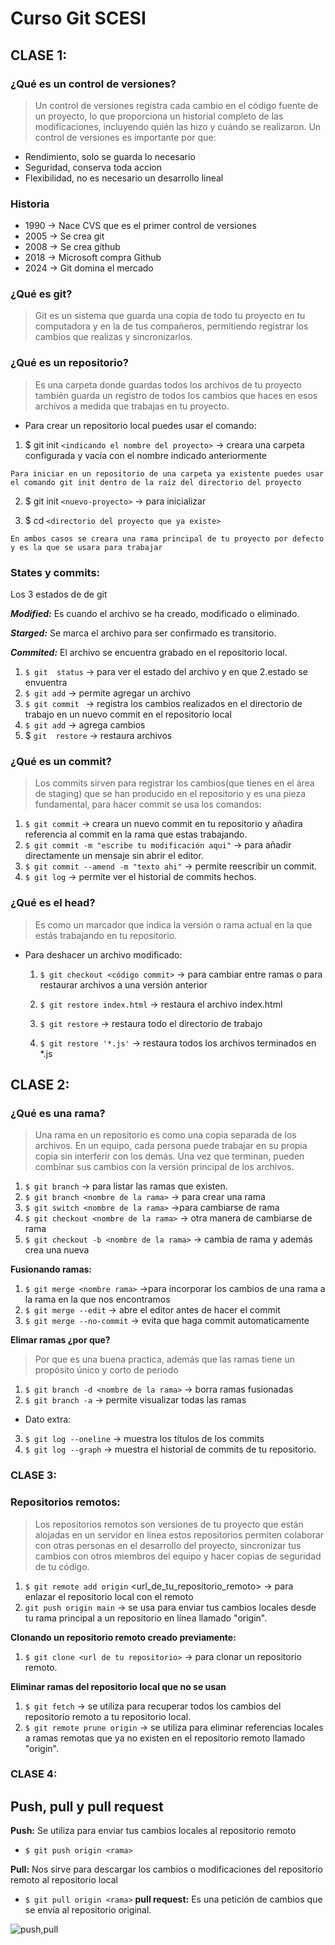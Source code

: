 # Curso Git SCESI

## CLASE 1:

### ¿Qué es un control de versiones?

>Un control de versiones registra cada cambio en el código fuente de un proyecto, lo que proporciona un historial completo de las modificaciones, incluyendo quién las hizo y cuándo se realizaron.
Un control de versiones es importante por que:

* Rendimiento, solo se guarda lo necesario
* Seguridad, conserva toda accion 
* Flexibilidad, no es necesario un desarrollo lineal

### Historia

* 1990 -> Nace CVS que es el primer control de versiones
* 2005 -> Se crea git
* 2008 -> Se crea github
* 2018 -> Microsoft compra Github
* 2024 -> Git domina el mercado

### ¿Qué es git?

>Git es un sistema que guarda una copia de todo tu proyecto en tu computadora y en la de tus compañeros, permitiendo registrar los cambios que realizas y sincronizarlos.

### ¿Qué es un repositorio?
>Es una carpeta donde guardas todos los archivos de tu proyecto  también guarda un registro de todos los cambios que haces en esos archivos a medida que trabajas en tu proyecto. 

* Para crear un repositorio local puedes usar el comando:

1. $ git init `<indicando el nombre del proyecto>` -> creara una carpeta configurada y vacía con el nombre indicado anteriormente

~~~
Para iniciar en un repositorio de una carpeta ya existente puedes usar el comando git init dentro de la raíz del directorio del proyecto
~~~
2. $ git init `<nuevo-proyecto>` -> para inicializar

3. $ cd `<directorio del proyecto que ya existe>`
~~~
En ambos casos se creara una rama principal de tu proyecto por defecto y es la que se usara para trabajar
~~~
### States y commits:
Los 3 estados de de git 

***Modified:*** Es cuando el archivo se ha creado, modificado o eliminado.

***Starged:*** Se marca el archivo para ser confirmado es transitorio.

***Commited:*** El archivo se encuentra grabado en el repositorio local.
1. `$ git  status` -> para ver el estado del archivo y en que 2.estado se envuentra
2. `$ git add` -> permite agregar un archivo
3. `$ git commit ` -> registra los cambios realizados en el directorio de trabajo en un nuevo commit en el repositorio local
4.  `$ git add` -> agrega cambios
5. $ `git  restore` -> restaura archivos

### ¿Qué es un commit?
>Los commits sirven para registrar los cambios(que tienes en el área de staging) que se han producido en el repositorio y es una pieza fundamental, para hacer commit se usa los comandos:

1. `$ git commit` -> creara un nuevo commit en tu repositorio y añadira referencia al commit en la rama que estas trabajando.
2. `$ git commit -m "escribe tu modificación aqui"` ->  para añadir directamente un mensaje sin abrir el editor.
3. `$ git commit --amend -m "texto ahi"` ->   permite reescribir un commit.
4. `$ git log` -> permite ver el historial de commits hechos.

### ¿Qué es el head? 
>Es como un marcador que indica la versión o rama actual en la que estás trabajando en tu repositorio.
* Para deshacer un archivo modificado: 
  1. `$ git checkout <código commit>` -> para cambiar entre ramas o para restaurar archivos a una versión anterior

  2. `$ git restore index.html` -> restaura el archivo index.html
  3. `$ git restore` -> restaura todo el directorio de trabajo
  4. `$ git restore '*.js'` -> restaura todos los archivos terminados en *.js

## CLASE 2:
### ¿Qué es una rama?
>Una rama en un repositorio es como una copia separada de los archivos. En un equipo, cada persona puede trabajar en su propia copia sin interferir con los demás. Una vez que terminan, pueden combinar sus cambios con la versión principal de los archivos.

1. `$ git branch` -> para listar las ramas que existen.
2. `$ git branch <nombre de la rama>` -> para crear una rama
2. `$ git switch <nombre de la rama>` ->para cambiarse de rama
3. `$ git checkout <nombre de la rama>` -> otra manera de cambiarse de rama
4. `$ git checkout -b <nombre de la rama>` -> cambia de rama y además crea una nueva

**Fusionando ramas:**

1. `$ git merge <nombre rama>` ->para incorporar los cambios de una rama a la rama en la que nos encontramos
2. `$ git merge --edit` -> abre el editor antes de hacer el commit
3. `$ git merge --no-commit` -> evita que haga commit automaticamente

**Elimar ramas ¿por que?**

>Por que es una buena practica, además que las ramas tiene un propósito único y  corto de periodo 
1. `$ git branch -d <nombre de la rama>` -> borra ramas fusionadas
2. `$ git branch -a` -> permite visualizar todas las ramas
* Dato extra:
3. `$ git log --oneline`  -> muestra los títulos de los commits 
4. `$ git log --graph` -> muestra el historial de commits de tu repositorio.

### CLASE 3:
### Repositorios remotos:
>Los repositorios remotos son versiones de tu proyecto que están alojadas en un servidor en línea estos repositorios permiten colaborar con otras personas en el desarrollo del proyecto, sincronizar tus cambios con otros miembros del equipo y hacer copias de seguridad de tu código.
1. `$ git remote add origin` <url_de_tu_repositorio_remoto> -> para enlazar el repositorio local con el remoto
2. `git push origin main` -> se usa para enviar tus cambios locales desde tu rama principal a un repositorio en línea llamado "origin".

**Clonando un repositorio remoto creado previamente:**

1. `$ git clone <url de tu repositorio>` -> para clonar un repositorio remoto.

**Eliminar ramas del repositorio local que no se usan**

1. `$ git fetch` -> se utiliza para recuperar todos los cambios del repositorio remoto a tu repositorio local.
2. `$ git remote prune origin` ->  se utiliza para eliminar referencias locales a ramas remotas que ya no existen en el repositorio remoto llamado "origin".

### CLASE 4:
## Push, pull y pull request
**Push:**
Se utiliza para enviar tus cambios locales al repositorio remoto

* `$ git push origin <rama>`

**Pull:**
Nos sirve para descargar los cambios o modificaciones del repositorio remoto al repositorio local
* `$ git pull origin <rama>`
**pull request:**
Es una petición de cambios que se
envía al repositorio original.

![push,pull](Imágenes/https://www.lidihuo.com/uploads/git/git-pull2.png)
